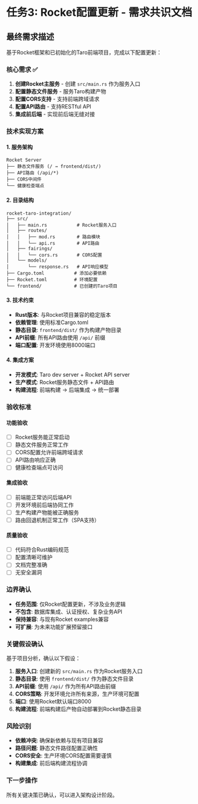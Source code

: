 # 任务3: Rocket配置更新 - 需求共识文档

## 最终需求描述
基于Rocket框架和已初始化的Taro前端项目，完成以下配置更新：

### 核心需求 ✅
1. **创建Rocket主服务** - 创建 `src/main.rs` 作为服务入口
2. **配置静态文件服务** - 服务Taro构建产物
3. **配置CORS支持** - 支持前端跨域请求
4. **配置API路由** - 支持RESTful API
5. **集成前后端** - 实现前后端无缝对接

### 技术实现方案

#### 1. 服务架构
```
Rocket Server
├── 静态文件服务 (/ → frontend/dist/)
├── API路由 (/api/*)
├── CORS中间件
└── 健康检查端点
```

#### 2. 目录结构
```
rocket-taro-integration/
├── src/
│   ├── main.rs           # Rocket服务入口
│   ├── routes/
│   │   ├── mod.rs        # 路由模块
│   │   └── api.rs        # API路由
│   ├── fairings/
│   │   └── cors.rs       # CORS配置
│   └── models/
│       └── response.rs   # API响应模型
├── Cargo.toml           # 添加必要依赖
├── Rocket.toml          # 环境配置
└── frontend/            # 已创建的Taro项目
```

#### 3. 技术约束
- **Rust版本**: 与Rocket项目兼容的稳定版本
- **依赖管理**: 使用标准Cargo.toml
- **静态目录**: `frontend/dist/` 作为构建产物目录
- **API前缀**: 所有API路由使用 `/api/` 前缀
- **端口配置**: 开发环境使用8000端口

#### 4. 集成方案
- **开发模式**: Taro dev server + Rocket API server
- **生产模式**: Rocket服务静态文件 + API路由
- **构建流程**: 前端构建 → 后端集成 → 统一部署

### 验收标准

#### 功能验收
- [ ] Rocket服务能正常启动
- [ ] 静态文件服务正常工作
- [ ] CORS配置允许前端跨域请求
- [ ] API路由响应正确
- [ ] 健康检查端点可访问

#### 集成验收
- [ ] 前端能正常访问后端API
- [ ] 开发环境前后端协同工作
- [ ] 生产构建产物能被正确服务
- [ ] 路由回退机制正常工作（SPA支持）

#### 质量验收
- [ ] 代码符合Rust编码规范
- [ ] 配置清晰可维护
- [ ] 文档完整准确
- [ ] 无安全漏洞

### 边界确认
- **任务范围**: 仅Rocket配置更新，不涉及业务逻辑
- **不包含**: 数据库集成、认证授权、复杂业务API
- **保持兼容**: 与现有Rocket examples兼容
- **可扩展**: 为未来功能扩展预留接口

### 关键假设确认
基于项目分析，确认以下假设：

1. **服务入口**: 创建新的 `src/main.rs` 作为Rocket服务入口
2. **静态目录**: 使用 `frontend/dist/` 作为静态文件目录
3. **API前缀**: 使用 `/api/` 作为所有API路由前缀
4. **CORS策略**: 开发环境允许所有来源，生产环境可配置
5. **端口**: 使用Rocket默认端口8000
6. **构建流程**: 前端构建后产物自动部署到Rocket静态目录

### 风险识别
- **依赖冲突**: 确保新依赖与现有项目兼容
- **路径问题**: 静态文件路径配置正确性
- **CORS安全**: 生产环境CORS配置需要谨慎
- **构建集成**: 前后端构建流程协调

### 下一步操作
所有关键决策已确认，可以进入架构设计阶段。